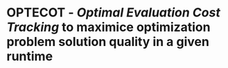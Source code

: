 # OPTECOT - _Optimal Evaluation Cost Tracking_ to maximice optimization problem solution quality in a given runtime 

